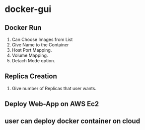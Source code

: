 # docker-gui

## Docker Run

1. Can Choose Images from List
2. Give Name to the Container
3. Host Port Mapping.
4. Volume Mapping.
5. Detach Mode option.

## Replica Creation

1. Give number of Replicas that user wants.

## Deploy Web-App on AWS Ec2
## user can deploy docker container on cloud
